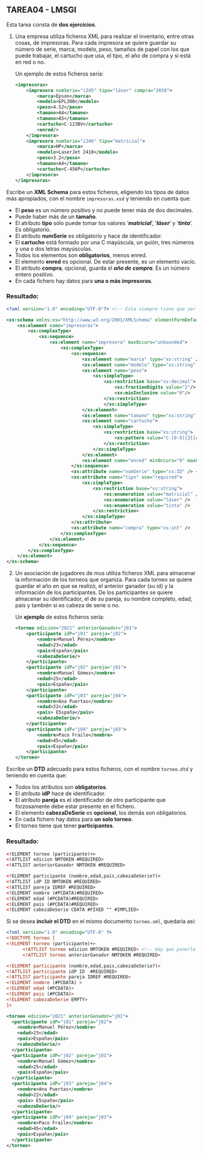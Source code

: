 ## TAREA04 - LMSGI
Esta tarea consta de **dos ejercicios**.
1. Una empresa utiliza ficheros XML para realizar el inventario, entre otras cosas, de impresoras. Para cada impresora se quiere guardar su número de serie, marca, modelo, peso, tamaños de papel con los que puede trabajar, el cartucho que usa, el tipo, el año de compra y si está en red o no.

    Un ejemplo de estos ficheros sería:
    ```xml
    <impresoras>
        <impresora numSerie="i245" tipo="láser" compra="2010">
            <marca>Epson</marca>
            <modelo>EPL300</modelo>
            <peso>4.52</peso>
            <tamano>A4</tamano>
            <tamano>A5</tamano>
            <cartucho>C-123BV</cartucho>
            <enred/>
        </impresora>
        <impresora numSerie="i246" tipo="matricial">
            <marca>HP</marca>
            <modelo>LaserJet 2410</modelo>
            <peso>3.2</peso>
            <tamano>A4</tamano>
            <cartucho>C-456P</cartucho>
        </impresora>
    </impresoras>
    ```
Escribe un **XML Schema** para estos ficheros, eligiendo los tipos de datos más apropiados, con el nombre ``impresoras.xsd`` y teniendo en cuenta que:
- El **peso** es un número positivo y no puede tener más de dos decimales.
- Puede haber más de un **tamaño**.
- El atributo **tipo** sólo puede tomar los valores ‘***matricial***’, ‘***láser***’ y ‘***tinta***’. Es obligatorio.
- El atributo **numSerie** es obligatorio y hace de identificador.
- El **cartucho** está formado por una C mayúscula, un guión, tres números y una o dos letras mayúsculas.
- Todos los elementos son **obligatorios**, menos enred.
- El elemento **enred** es opcional. De estar presente, es un elemento vacío.
- El atributo **compra**, opcional, guarda el ***año de compra***. Es un número entero positivo.
- En cada fichero hay datos para **una o más impresoras**.

### **Resultado:**
```xsd
<?xml version="1.0" encoding="UTF-8"?> <!-- Esta siempre tiene que ser la primera línea en los documentos XML-->

<xs:schema xmlns:xs="http://www.w3.org/2001/XMLSchema" elementFormDefault="qualified">
	<xs:element name="impresoras">
		<xs:complexType>
			<xs:sequence>
				<xs:element name="impresora" maxOccurs="unbounded">
					<xs:complexType>
						<xs:sequence>
							<xs:element name="marca" type="xs:string" />
							<xs:element name="modelo" type="xs:string" /> 
                            <xs:element name="peso">
                                <xs:simpleType> 
							        <xs:restriction base="xs:decimal"> 
							            <xs:fractionDigits value="2"/>
							            <xs:minInclusive value="0"/>
							        </xs:restriction> 
					                </xs:simpleType>
                            </xs:element>
				            <xs:element name="tamano" type="xs:string" maxOccurs="unbounded" /> <!-- maxOccurs="unbounded" indica que puede haber varios tamaños -->				
                            <xs:element name="cartucho">
                                <xs:simpleType>
                                    <xs:restriction base="xs:string"> 
                                        <xs:pattern value="C-[0-9]{3}[A-Z]{1,2}"/>
                                    </xs:restriction>
                                </xs:simpleType>
                            </xs:element>
				            <xs:element name="enred" minOccurs="0" maxOccurs="1" />
			            </xs:sequence>
				        <xs:attribute name="numSerie" type="xs:ID" /> <!-- Al ser un identificador se indica con xs:ID -->
				        <xs:attribute name="tipo" use="required">
					        <xs:simpleType>
                                <xs:restriction base="xs:string">
                                    <xs:enumeration value="matricial" />
                                    <xs:enumeration value="láser" />
                                    <xs:enumeration value="tinta" />
                                </xs:restriction>  
					        </xs:simpleType>
				        </xs:attribute>	
				        <xs:attribute name="compra" type="xs:int" />
					</xs:complexType>
				</xs:element>
			</xs:sequence>
		</xs:complexType>
	</xs:element>
</xs:schema>					
```


2. Un asociación de jugadores de mus utiliza ficheros XML para almacenar la información de los torneos que organiza. Para cada torneo se quiere guardar el año en que se realizó, el anterior ganador (su id) y la información de los participantes. De los participantes se quiere almacenar su identificador, el de su pareja, su nombre completo, edad, país y también si es cabeza de serie o no.

    Un **ejemplo** de estos ficheros sería:

    ```xml
    <torneo edicion="2021" anteriorGanador="j01">
        <participante idP="j01" pareja="j02">
            <nombre>Manuel Pérez</nombre>
            <edad>23</edad>
            <pais>España</pais>
            <cabezaDeSerie/>
        </participante>
        <participante idP="j02" pareja="j01">
            <nombre>Manuel Gómez</nombre>
            <edad>25</edad>
            <pais>España</pais>
        </participante>
        <participante idP="j03" pareja="j04">
            <nombre>Ana Puertas</nombre>
            <edad>22</edad>
            <pais> E5spaña</pais>
            <cabezaDeSerie/>
        </participante>
        <participante idP="j04" pareja="j03">
            <nombre>Paco Fraile</nombre>
            <edad>45</edad>
            <pais>España</pais>
        </participante>
    </torneo>
     ```
Escribe un **DTD** adecuado para estos ficheros, con el nombre ``torneo.dtd`` y teniendo en cuenta que:
- Todos los atributos son **obligatorios**.
- El atributo **idP** hace de identificador.
- El atributo **pareja** es el identificador de otro participante que forzosamente debe estar presente en el fichero.
- El elemento **cabezaDeSerie** es **opcional**, los demás son obligatorios.
- En cada fichero hay datos para **un solo torneo**.
- El torneo tiene que tener **participantes**.

### **Resultado:**
```xml
<!ELEMENT torneo (participante)+>
<!ATTLIST edicion NMTOKEN #REQUIRED>
<!ATTLIST anteriorGanador NMTOKEN #REQUIRED>

<!ELEMENT participante (nombre,edad,pais,cabezaDeSerie?)>
<!ATTLIST idP ID NMTOKEN #REQUIRED>
<!ATTLIST pareja IDREF #REQUIRED>
<!ELEMENT nombre (#PCDATA)#REQUIRED>
<!ELEMENT edad (#PCDATA)#REQUIRED>
<!ELEMENT pais (#PCDATA)#REQUIRED>
<!ELEMENT cabezaDeSerie CDATA #FIXED "" #IMPLIED>
```

Si se desea **incluir el DTD** en el mismo documento ``torneo.xml``, quedaría así:

```xml
<?xml version="1.0" encoding="UTF-8" ?>
<!DOCTYPE torneo [ 
<!ELEMENT torneo (participante)+>
      <!ATTLIST torneo edicion NMTOKEN #REQUIRED> <!-- Hay que ponerle el nombre del elemento al que pertenece el atributo, en este caso torneo -->
      <!ATTLIST torneo anteriorGanador NMTOKEN #REQUIRED> 

<!ELEMENT participante (nombre,edad,pais,cabezaDeSerie?)>
<!ATTLIST participante idP ID  #REQUIRED> 
<!ATTLIST participante pareja IDREF #REQUIRED> 
<!ELEMENT nombre (#PCDATA) >
<!ELEMENT edad (#PCDATA)> 
<!ELEMENT pais (#PCDATA)> 
<!ELEMENT cabezaDeSerie EMPTY>
]>

<torneo edicion="2021" anteriorGanador="j01">
  <participante idP="j01" pareja="j02">
    <nombre>Manuel Pérez</nombre>
    <edad>23</edad>
    <pais>España</pais>
    <cabezaDeSerie/>
  </participante>
  <participante idP="j02" pareja="j01">
    <nombre>Manuel Gómez</nombre>  
    <edad>25</edad>
    <pais>España</pais>
  </participante>
  <participante idP="j03" pareja="j04">
    <nombre>Ana Puertas</nombre>
    <edad>22</edad>
    <pais> E5spaña</pais>
    <cabezaDeSerie/>
  </participante>
  <participante idP="j04" pareja="j03">
    <nombre>Paco Fraile</nombre>  
    <edad>45</edad>
    <pais>España</pais>
  </participante>
</torneo>
```